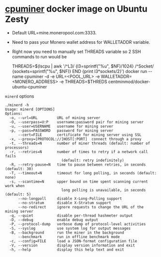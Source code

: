 [cpuminer](https://github.com/wolf9466/cpuminer-multi) docker image on Ubuntu Zesty
=================

* Default URL=mine.moneropool.com:3333. 
* Need to pass your Monero wallet address for WALLETADDR variable.
* Right now you need to manually set THREADS variable so 2 SSH commands to run would be

    THREADS=$(lscpu | awk '/^L3/ {l3=sprintf("%u", $NF)/1024} /^Socket/ {sockets=sprintf("%u", $NF)} END {print l3*sockets/2}')
    docker run --name cpuminer -d -e URL=<POOL_URL> -e WALLETADDR=<MONERO_ADDRESS> -e THREADS=$THREDS centminmod/docker-ubuntu-cpuminer

`minerd` options


    ./minerd -h
    Usage: minerd [OPTIONS]
    Options:
      -o, --url=URL         URL of mining server
      -O, --userpass=U:P    username:password pair for mining server
      -u, --user=USERNAME   username for mining server
      -p, --pass=PASSWORD   password for mining server
          --cert=FILE       certificate for mining server using SSL
      -x, --proxy=[PROTOCOL://]HOST[:PORT]  connect through a proxy
      -t, --threads=N       number of miner threads (default: number of processors)
      -r, --retries=N       number of times to retry if a network call fails
                              (default: retry indefinitely)
      -R, --retry-pause=N   time to pause between retries, in seconds (default: 30)
      -T, --timeout=N       timeout for long polling, in seconds (default: none)
      -s, --scantime=N      upper bound on time spent scanning current work when
                              long polling is unavailable, in seconds (default: 5)
          --no-longpoll     disable X-Long-Polling support
          --no-stratum      disable X-Stratum support
          --no-redirect     ignore requests to change the URL of the mining server
      -q, --quiet           disable per-thread hashmeter output
      -D, --debug           enable debug output
      -P, --protocol-dump   verbose dump of protocol-level activities
      -S, --syslog          use system log for output messages
      -B, --background      run the miner in the background
          --benchmark       run in offline benchmark mode
      -c, --config=FILE     load a JSON-format configuration file
      -V, --version         display version information and exit
      -h, --help            display this help text and exit
